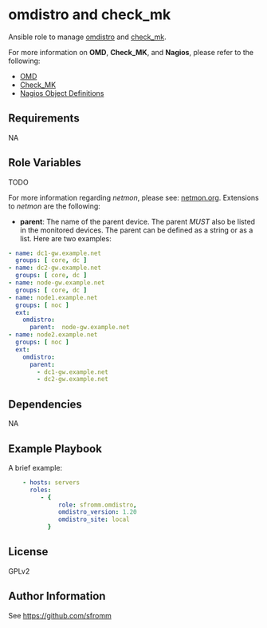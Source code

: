 omdistro and check_mk
=====================

Ansible role to manage [omdistro](http://omdistro.org) and
[check_mk](https://mathias-kettner.de/check_mk.html).

For more information on **OMD**, **Check_MK**, and **Nagios**, please refer to
the following:

- [OMD](http://omdistro.org/doc)
- [Check_MK](https://mathias-kettner.de/checkmk.html)
- [Nagios Object Definitions](http://nagios.sourceforge.net/docs/3_0/objectdefinitions.html)

Requirements
------------

NA

Role Variables
--------------

TODO

For more information regarding *netmon*, please see:
[netmon.org](netmon.org).  Extensions to *netmon* are the following:

* **parent**:  The name of the parent device.  The parent *MUST* also be
  listed in the monitored devices.  The parent can be defined as a
  string or as a list.  Here are two examples:

```yaml
- name: dc1-gw.example.net
  groups: [ core, dc ]
- name: dc2-gw.example.net
  groups: [ core, dc ]
- name: node-gw.example.net
  groups: [ core, dc ]
- name: node1.example.net
  groups: [ noc ]
  ext:
    omdistro:
      parent:  node-gw.example.net
- name: node2.example.net
  groups: [ noc ]
  ext:
    omdistro:
      parent:
        - dc1-gw.example.net
        - dc2-gw.example.net
```


Dependencies
------------

NA

Example Playbook
----------------

A brief example:

```yaml
    - hosts: servers
      roles:
         - {
              role: sfromm.omdistro,
              omdistro_version: 1.20
              omdistro_site: local
           }
```
           
License
-------

GPLv2

Author Information
------------------

See https://github.com/sfromm
